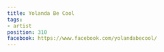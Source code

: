 ```yaml
---
title: Yolanda Be Cool
tags:
- artist
position: 310
facebook: https://www.facebook.com/yolandabecool/
---
```


